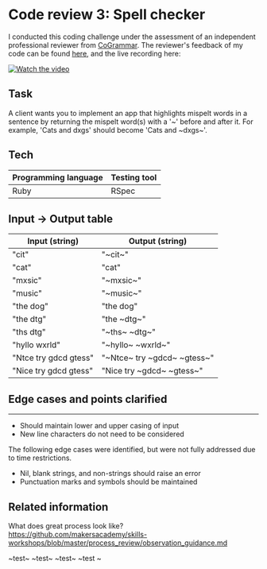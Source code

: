 # Code review 3: Spell checker

I conducted this coding challenge under the assessment of an independent professional reviewer from [CoGrammar](https://www.cogrammar.com/). The reviewer's feedback of my code can be found [here](Ruby/2020-04-17-Orange_Jynx_27-feedback.pdf), and the live recording here:

[![Watch the video](https://img.youtube.com/vi/Fehc2HlOc6M/maxresdefault.jpg)](https://youtu.be/Fehc2HlOc6M)

## Task

A client wants you to implement an app that highlights mispelt words in a sentence by returning the mispelt word(s) with a '~' before and after it. For example, 'Cats and dxgs' should become 'Cats and ~dxgs~'.

## Tech

| Programming language | Testing tool |
| --- |--- |
| Ruby | RSpec |

## Input -> Output table

| Input (string) | Output (string) |
| --- |--- |
| "cit" | "~cit~" |
|"cat" | "cat" |
|"mxsic" | "~mxsic~" |
|"music" | "~music~" |
|"the dog" | "the dog" |
|"the dtg" | "the ~dtg~" |
|"ths dtg" | "~ths~ ~dtg~" |
|"hyllo wxrld" | "~hyllo~ ~wxrld~" |
|"Ntce try gdcd gtess" | "~Ntce~ try ~gdcd~ ~gtess~" |
|"Nice try gdcd gtess" | "Nice try ~gdcd~ ~gtess~" |

## Edge cases and points clarified
---------
- Should maintain lower and upper casing of input
- New line characters do not need to be considered

The following edge cases were identified, but were not fully addressed due to time restrictions.

- Nil, blank strings, and non-strings should raise an error
- Punctuation marks and symbols should be maintained

## Related information

What does great process look like? https://github.com/makersacademy/skills-workshops/blob/master/process_review/observation_guidance.md


~test~
\~test\~
\~test~
~test ~
